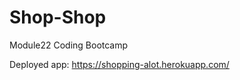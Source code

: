 # Shop-Shop
Module22 Coding Bootcamp

Deployed app:
<a href="https://shopping-alot.herokuapp.com/">https://shopping-alot.herokuapp.com/</a>